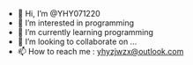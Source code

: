 - 👋 Hi, I’m @YHY071220
- 👀 I’m interested in programming
- 🌱 I’m currently learning programming
- 💞️ I’m looking to collaborate on ...
- 📫 How to reach me : yhyzjwzx@outlook.com

<!---
YHY071220/YHY071220 is a ✨ special ✨ repository because its `README.md` (this file) appears on your GitHub profile.
You can click the Preview link to take a look at your changes.
--->
